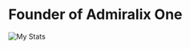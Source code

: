 # Founder of Admiralix One 

![My Stats](https://github-readme-stats.vercel.app/api?username=Kiriuxa2010)
<!---
Kiriuxa2010/Kiriuxa2010 is a ✨ special ✨ repository because its `README.md` (this file) appears on your GitHub profile.
You can click the Preview link to take a look at your changes.
--->
